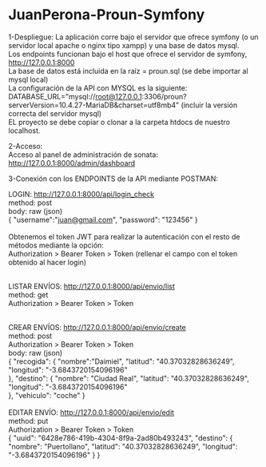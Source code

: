# JuanPerona-Proun-Symfony

1-Despliegue:
La aplicación corre bajo el servidor que ofrece symfony (o un servidor local apache o nginx tipo xampp) y una base de datos mysql.<br>
Los endpoints funcionan bajo el host que ofrece el servidor de symfony, http://127.0.0.1:8000<br>
La base de datos está incluida en la raíz = proun.sql (se debe importar al mysql local)<br>
La configuración de la API con MYSQL es la siguiente: DATABASE_URL="mysql://root@127.0.0.1:3306/proun?serverVersion=10.4.27-MariaDB&charset=utf8mb4" (incluir la versión correcta del servidor mysql)<br>
EL proyecto se debe copiar o clonar a la carpeta htdocs de nuestro localhost.<br>

2-Acceso:<br>
Acceso al panel de administración de sonata: http://127.0.0.1:8000/admin/dashboard<br>

3-Conexión con los ENDPOINTS de la API mediante POSTMAN:<br>

LOGIN: http://127.0.0.1:8000/api/login_check<br>
    method: post<br>
    body: raw (json)<br>
    {
        "username":"juan@gmail.com",
        "password": "123456"
    }
<br><br>
Obtenemos el token JWT para realizar la autenticación con el resto de métodos mediante la opción: <br>
Authorization > Bearer Token > Token (rellenar el campo con el token obtenido al hacer login)<br><br>

LISTAR ENVÍOS: http://127.0.0.1:8000/api/envio/list<br>
    method: get<br>
    Authorization > Bearer Token > Token<br><br>

CREAR ENVÍOS: http://127.0.0.1:8000/api/envio/create<br>
    method: post<br>
    Authorization > Bearer Token > Token<br>
    body: raw (json)<br>
    {
        "recogida": {
            "nombre":"Daimiel",
            "latitud": "40.37032828636249",
            "longitud": "-3.6843720154096196"       
        },
        "destino": {
            "nombre": "Ciudad Real",
            "latitud": "40.37032828636249",
            "longitud": "-3.6843720154096196"        
        },
        "vehiculo": "coche"
    }
<br><br>
EDITAR ENVÍO: http://127.0.0.1:8000/api/envio/edit<br>
    method: put<br>
    Authorization > Bearer Token > Token<br>
    {
    "uuid": "6428e786-419b-4304-8f9a-2ad80b493243",
                "destino": {
                    "nombre": "Puertollano",
                    "latitud": "40.37032828636249",
                    "longitud": "-3.6843720154096196"
                }
    }                
